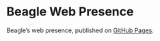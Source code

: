 # Beagle Web Presence

Beagle’s web presence, published on [GitHub Pages](https://Beagle-PSE.github.io/Beagle/branches/PcmStorer).